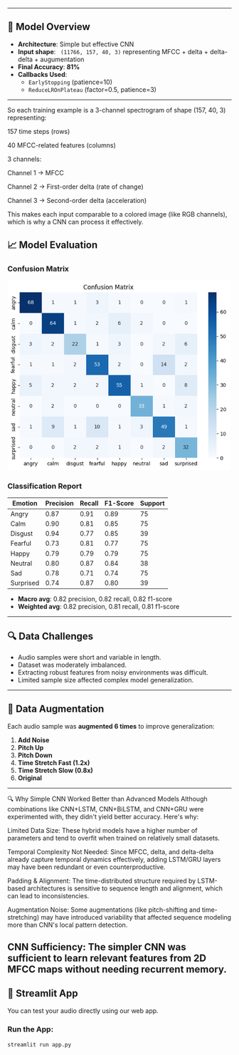 
---

## 🧠 Model Overview

- **Architecture**: Simple but effective CNN
- **Input shape**: ` (11766, 157, 40, 3)` representing MFCC + delta + delta-delta + augumentation
- **Final Accuracy**: **81%**
- **Callbacks Used**:
  - `EarlyStopping` (patience=10)
  - `ReduceLROnPlateau` (factor=0.5, patience=3)

---
So each training example is a 3-channel spectrogram of shape (157, 40, 3) representing:

157 time steps (rows)

40 MFCC-related features (columns)

3 channels:

Channel 1 → MFCC

Channel 2 → First-order delta (rate of change)

Channel 3 → Second-order delta (acceleration)

This makes each input comparable to a colored image (like RGB channels), which is why a CNN can process it effectively.


## 📈 Model Evaluation

### Confusion Matrix
<img src="https://github.com/iota765/audio_emotion_detection/blob/main/download.png" alt="Confusion Matrix" width="500"/>

### Classification Report

| Emotion   | Precision | Recall | F1-Score | Support |
|-----------|-----------|--------|----------|---------|
| Angry     | 0.87      | 0.91   | 0.89     | 75      |
| Calm      | 0.90      | 0.81   | 0.85     | 75      |
| Disgust   | 0.94      | 0.77   | 0.85     | 39      |
| Fearful   | 0.73      | 0.81   | 0.77     | 75      |
| Happy     | 0.79      | 0.79   | 0.79     | 75      |
| Neutral   | 0.80      | 0.87   | 0.84     | 38      |
| Sad       | 0.78      | 0.71   | 0.74     | 75      |
| Surprised | 0.74      | 0.87   | 0.80     | 39      |

- **Macro avg**: 0.82 precision, 0.82 recall, 0.82 f1-score
- **Weighted avg**: 0.82 precision, 0.81 recall, 0.81 f1-score

---

## 🔍 Data Challenges

- Audio samples were short and variable in length.
- Dataset was moderately imbalanced.
- Extracting robust features from noisy environments was difficult.
- Limited sample size affected complex model generalization.

---

## 🔁 Data Augmentation

Each audio sample was **augmented 6 times** to improve generalization:

1. **Add Noise**
2. **Pitch Up**
3. **Pitch Down**
4. **Time Stretch Fast (1.2x)**
5. **Time Stretch Slow (0.8x)**
6. **Original**

---

🔍 Why Simple CNN Worked Better than Advanced Models
Although combinations like CNN+LSTM, CNN+BiLSTM, and CNN+GRU were experimented with, they didn't yield better accuracy. Here's why:

Limited Data Size: These hybrid models have a higher number of parameters and tend to overfit when trained on relatively small datasets.

Temporal Complexity Not Needed: Since MFCC, delta, and delta-delta already capture temporal dynamics effectively, adding LSTM/GRU layers may have been redundant or even counterproductive.

Padding & Alignment: The time-distributed structure required by LSTM-based architectures is sensitive to sequence length and alignment, which can lead to inconsistencies.

Augmentation Noise: Some augmentations (like pitch-shifting and time-stretching) may have introduced variability that affected sequence modeling more than CNN's local pattern detection.

CNN Sufficiency: The simpler CNN was sufficient to learn relevant features from 2D MFCC maps without needing recurrent memory.
---

## 🚀 Streamlit App

You can test your audio directly using our web app.

### Run the App:
```bash
streamlit run app.py
